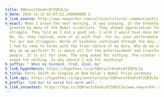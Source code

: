 ```yaml
---
title: SQHrwsJrEeahc8fZGR3LIw
h_date: 2016-12-15 02:07:52.248000000 Z
h_link_source: http://www.newyorker.com/culture/cultural-comment/patti-smith-on-singing-at-bob-dylans-nobel-prize-ceremony
h_exact: When I arose the next morning, it was snowing. In the breakfast room, I was
  greeted by many of the Nobel scientists. They showed appreciation for my very public
  struggle. They told me I did a good job. I wish I would have done better, I said.
  No, no, they replied, none of us wish that. For us, your performance seemed a metaphor
  for our own struggles. Words of kindness continued through the day, and in the end
  I had to come to terms with the truer nature of my duty. Why do we commit our work?
  Why do we perform? It is above all for the entertainment and transformation of the
  people. It is all for them. The song asked for nothing. The creator of the song
  asked for nothing. So why should I ask for anything?
h_suffix: " When my husband, Fred, died, my"
h_link_hypothesis: https://hypothes.is/a/SQHrwsJrEeahc8fZGR3LIw
h_title: Patti Smith on Singing at Bob Dylan’s Nobel Prize Ceremony
h_link_api: https://hypothes.is/api/annotations/SQHrwsJrEeahc8fZGR3LIw
h_prefix: 'ind but to serve his work well. '
h_link_incontext: https://hyp.is/SQHrwsJrEeahc8fZGR3LIw/www.newyorker.com/culture/cultural-comment/patti-smith-on-singing-at-bob-dylans-nobel-prize-ceremony
---
```


